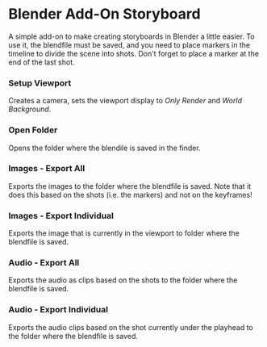 # Blender Add-On Storyboard

A simple add-on to make creating storyboards in Blender a little easier. 
To use it, the blendfile must be saved, and you need to place markers in the timeline to divide the scene into shots. Don't forget to place a marker at the end of the last shot.

### Setup Viewport
Creates a camera, sets the viewport display to *Only Render* and *World Background*.

### Open Folder
Opens the folder where the blendile is saved in the finder.

### Images - Export All
Exports the images to the folder where the blendfile is saved.
Note that it does this based on the shots (i.e. the markers) and not on the keyframes!

### Images - Export Individual
Exports the image that is currently in the viewport to folder where the blendfile is saved.

### Audio - Export All
Exports the audio as clips based on the shots to the folder where the blendfile is saved.

### Audio - Export Individual
Exports the audio clips based on the shot currently under the playhead to the folder where the blendfile is saved.

